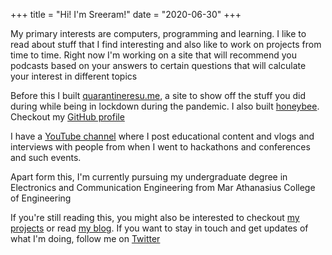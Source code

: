 +++
title = "Hi! I'm Sreeram!"
date = "2020-06-30"
+++

My primary interests are computers, programming and learning. I like to read about stuff that I find interesting and also like to work on projects from time to time. Right now I'm working on a site that will recommend you podcasts based on your answers to certain questions that will calculate your interest in different topics

Before this I built [quarantineresu.me](https://quarantineresu.me), a site to show off the stuff you did during while being in lockdown during the pandemic. I also built [honeybee](https://github.com/fillerink/honeybee). Checkout my [GitHub profile](https://github.com/fillerInk)

I have a [YouTube channel](https://youtube.com/c/sreeramvenkitesh) where I post educational content and vlogs and interviews with people from when I went to hackathons and conferences and such events. 

Apart form this, I'm currently pursuing my undergraduate degree in Electronics and Communication Engineering from Mar Athanasius College of Engineering

If you're still reading this, you might also be interested to checkout [my projects](/projects) or read [my blog](/post). If you want to stay in touch and get updates of what I'm doing, follow me on [Twitter](https://twitter.com/fillerInk)
